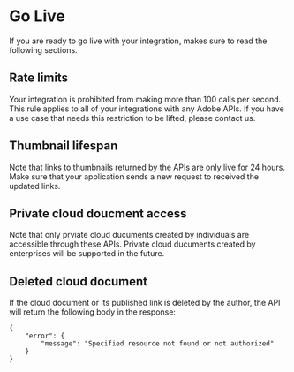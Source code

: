 # Go Live

If you are ready to go live with your integration, makes sure to read the following sections.


## Rate limits

Your integration is prohibited from making more than 100 calls per second. This rule applies to all of your integrations with any Adobe APIs. If you have a use case that needs this restriction to be lifted, please contact us. 

## Thumbnail lifespan

Note that links to thumbnails returned by the APIs are only live for 24 hours. Make sure that your application sends a new request to received the updated links.

## Private cloud doucment access

Note that only prviate cloud ducuments created by individuals are accessible through these APIs. Private cloud ducuments created by enterprises will be supported in the future.

## Deleted cloud document

If the cloud document or its published link is deleted by the author, the API will return the following body in the response:

```
{
    "error": {
        "message": "Specified resource not found or not authorized"
    }
}
```